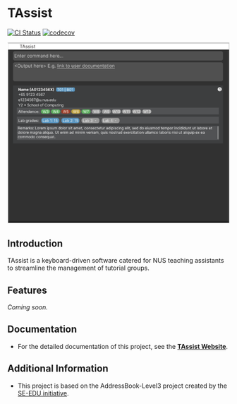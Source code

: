 # TAssist
[![CI Status](https://github.com/se-edu/addressbook-level3/workflows/Java%20CI/badge.svg)](https://github.com/se-edu/addressbook-level3/actions)
[![codecov](https://codecov.io/gh/AY2425S2-CS2103-F15-4/tp/branch/master/graph/badge.svg?token=W9PDYP0LF3)](https://codecov.io/gh/AY2425S2-CS2103-F15-4/tp)

![Ui](docs/images/Ui.png)

## Introduction
TAssist is a keyboard-driven software catered for NUS teaching assistants to streamline the management of tutorial groups.

## Features
_Coming soon._

## Documentation
* For the detailed documentation of this project, see the **[TAssist Website](https://ay2425s2-cs2103-f15-4.github.io/tp/)**.

## Additional Information
* This project is based on the AddressBook-Level3 project created by the [SE-EDU initiative](https://se-education.org).
